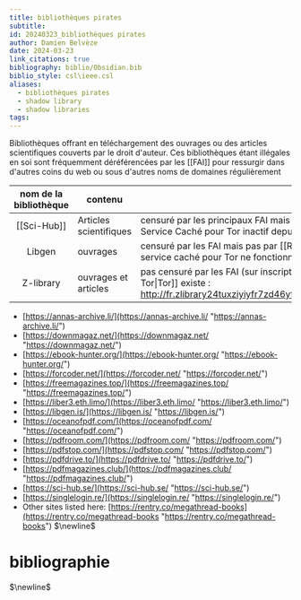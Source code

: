```yaml
---
title: bibliothèques pirates
subtitle: 
id: 20240323_bibliothèques pirates
author: Damien Belvèze
date: 2024-03-23
link_citations: true
bibliography: biblio/Obsidian.bib
biblio_style: csl\ieee.csl
aliases:
  - bibliothèques pirates
  - shadow library
  - shadow libraries
tags:
---
```

Bibliothèques offrant en téléchargement des ouvrages ou des articles scientifiques couverts par le droit d'auteur. 
Ces bibliothèques étant illégales en soi sont fréquemment déréférencées par les [[FAI]] pour ressurgir dans d'autres coins du web ou sous d'autres noms de domaines régulièrement

| nom de la bibliothèque | contenu                | accès                                                                                                                                                                       |
| :--------------------: | ---------------------- | --------------------------------------------------------------------------------------------------------------------------------------------------------------------------- |
|      [[Sci-Hub]]       | Articles scientifiques | censuré par les principaux FAI mais pas par Renater (https://sci-hub.se) Service Caché pour Tor inactif depuis 2022                                                         |
|         Libgen         | ouvrages               | censuré par les FAI mais pas par [[RENATER]] (https://libgen) De même le service caché pour Tor ne fonctionne plus                                                          |
|       Z-library        | ouvrages et articles   | pas censuré par les FAI (sur inscription). Un service caché pour [[Navigateur Tor\|Tor]] existe : http://fr.zlibrary24tuxziyiyfr7zd46ytefdqbqd2axkmxm4o5374ptpc52fad.onion/ |


* [https://annas-archive.li/](https://annas-archive.li/ "https://annas-archive.li/")  
* [https://downmagaz.net/](https://downmagaz.net/ "https://downmagaz.net/")  
* [https://ebook-hunter.org/](https://ebook-hunter.org/ "https://ebook-hunter.org/")  
* [https://forcoder.net/](https://forcoder.net/ "https://forcoder.net/")  
* [https://freemagazines.top/](https://freemagazines.top/ "https://freemagazines.top/")  
* [https://liber3.eth.limo/](https://liber3.eth.limo/ "https://liber3.eth.limo/")
* [https://libgen.is/](https://libgen.is/ "https://libgen.is/")  
* [https://oceanofpdf.com/](https://oceanofpdf.com/ "https://oceanofpdf.com/")  
* [https://pdfroom.com/](https://pdfroom.com/ "https://pdfroom.com/")  
* [https://pdfstop.com/](https://pdfstop.com/ "https://pdfstop.com/")  
* [https://pdfdrive.to/](https://pdfdrive.to/ "https://pdfdrive.to/")  
* [https://pdfmagazines.club/](https://pdfmagazines.club/ "https://pdfmagazines.club/")  
* [https://sci-hub.se/](https://sci-hub.se/ "https://sci-hub.se/")  
* [https://singlelogin.re/](https://singlelogin.re/ "https://singlelogin.re/")  
* Other sites listed here:  [https://rentry.co/megathread-books](https://rentry.co/megathread-books "https://rentry.co/megathread-books")
$\newline$
# bibliographie
$\newline$






